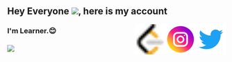 ## Hey Everyone  <img src="https://github.com/TheDudeThatCode/TheDudeThatCode/blob/master/Assets/Hi.gif" width="29px">, here is my account

<!-- my twitter -->
<a href="https://twitter.com/utrayak">
  <img align="right" width="70px" src="twitter.png"  />
</a>

<!-- my instagram -->
<a href="https://www.instagram.com/viroopaksh_utrayak/">
  <img align="right" width="70px" src="instagram.png"  />
</a>

<!-- leetCode -->
<a href="https://leetcode.com/viroopaksh_utrayak/">
  <img align="right" width="70px" src="leetcode.png"  />
</a>

<h3> I'm  Learner.😊<h3/>

<!-- my image -->
<img width="70%" src="https://user-images.githubusercontent.com/85174042/154451663-ef14e3ec-6b48-4b5e-b63a-b34a91ce622b.jpg"/>
